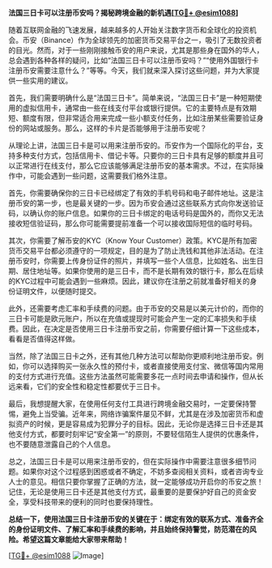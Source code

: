 **法国三日卡可以注册币安吗？揭秘跨境金融的新机遇[[TG💪+ @esim1088](https://t.me/s/esim1088)]**

随着互联网金融的飞速发展，越来越多的人开始关注数字货币和全球化的投资机会。币安（Binance）作为全球领先的加密货币交易平台之一，吸引了无数投资者的目光。然而，对于一些刚刚接触币安的用户来说，尤其是那些身在国外的华人，总会遇到各种各样的疑问，比如“法国三日卡可以注册币安吗？”“使用外国银行卡注册币安需要注意什么？”等等。今天，我们就来深入探讨这些问题，并为大家提供一些实用的建议。

首先，我们需要明确什么是“法国三日卡”。简单来说，“法国三日卡”是一种短期使用的虚拟信用卡，通常由一些在线支付平台或银行提供。它的主要特点是有效期短、额度有限，但非常适合用来完成一些小额支付任务，比如注册某些需要验证身份的网站或服务。那么，这样的卡片是否能够用于注册币安呢？

从理论上讲，法国三日卡是可以用来注册币安的。币安作为一个国际化的平台，支持多种支付方式，包括信用卡、借记卡等。只要你的三日卡具有足够的额度并且可以正常进行在线支付，那么它应该能够满足注册币安的基本需求。不过，在实际操作中，可能会遇到一些问题，这需要我们格外注意。

首先，你需要确保你的三日卡已经绑定了有效的手机号码和电子邮件地址。这是注册币安的第一步，也是最关键的一步。因为币安会通过这些联系方式向你发送验证码，以确认你的账户信息。如果你的三日卡绑定的电话号码是国外的，而你又无法接收短信验证码，那么你可能需要提前准备一个可以接收国际短信的临时号码。

其次，你需要了解币安的KYC（Know Your Customer）政策。KYC是所有加密货币交易平台都必须遵守的一项规定，目的是为了防止洗钱和其他非法活动。在注册币安时，你需要上传身份证件的照片，并填写一些个人信息，比如姓名、出生日期、居住地址等。如果你使用的是三日卡，而不是长期有效的银行卡，那么在后续的KYC过程中可能会遇到一些麻烦。因此，建议你在注册之前就准备好相关的身份证明文件，以便随时提交。

此外，还需要考虑汇率和手续费的问题。由于币安的交易是以美元计价的，而你的三日卡可能是欧元账户，所以在充值或提现时可能会产生一定的汇率损失和手续费。因此，在决定是否使用三日卡注册币安之前，你需要仔细计算一下这些成本，看看是否值得这样做。

当然，除了法国三日卡之外，还有其他几种方法可以帮助你更顺利地注册币安。例如，你可以选择购买一张永久性的预付卡，或者直接使用支付宝、微信等国内常用的支付方式进行充值。这些方法虽然可能需要多花一点时间去申请和操作，但从长远来看，它们的安全性和稳定性都要优于三日卡。

最后，我想提醒大家，在使用任何支付工具进行跨境金融交易时，一定要保持警惕，避免上当受骗。近年来，网络诈骗案件屡见不鲜，尤其是在涉及加密货币和虚拟资产的时候，更是容易成为犯罪分子的目标。因此，无论你是选择三日卡还是其他支付方式，都要时刻牢记“安全第一”的原则，不要轻信陌生人提供的优惠条件，也不要随意泄露自己的个人信息。

总之，法国三日卡是可以用来注册币安的，但在实际操作中需要注意很多细节问题。如果你对这个过程感到困惑或者不确定，不妨多查阅相关资料，或者咨询专业人士的意见。相信只要你掌握了正确的方法，就一定能够成功开启你的币安之旅！记住，无论是使用三日卡还是其他支付方式，最重要的是要保护好自己的资金安全，享受科技带来的便利的同时也要保持理性。

**总结一下，使用法国三日卡注册币安的关键在于：绑定有效的联系方式、准备齐全的身份证明文件、了解汇率和手续费的影响，并且始终保持警觉，防范潜在的风险。希望这篇文章能给大家带来帮助！**

[[TG💪+ @esim1088](https://t.me/s/esim1088) ![Image](https://i.postimg.cc/4NQfJmqS/Snipaste-2025-05-13-00-14-12.png)]